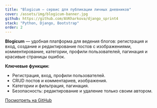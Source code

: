 ```yaml
---
title: "Blogicum — сервис для публикации личных дневников"
cover: /assets/img/blogicum-banner.jpg
github: https://github.com/AVKharkova/django_sprint4
stack: "Python, Django, Bootstrap"
order: 2
---
```


**Blogicum** — удобная платформа для ведения блогов: регистрация и вход, создание и редактирование постов с изображениями, комментирование, категории, профили пользователей, пагинация и красивые страницы ошибок.

**Ключевые функции:**
- Регистрация, вход, профили пользователей.
- CRUD постов и комментариев, изображения.
- Категории и фильтрация, пагинация.
- Безопасность: редактирование и удаление только своим автором.

[Посмотреть на GitHub](https://github.com/AVKharkova/django_sprint4)
